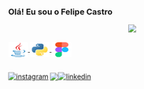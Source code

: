 ### Olá! Eu sou o Felipe Castro
<div align="center">
  <a href="https://github.com/felipejmcastro">
  <img height="180em" src="https://github-readme-stats.vercel.app/api?username=felipejmcastro&show_icons=false&theme=tokyonight&include_all_commits=true&count_private=true"/>
  </div>
  
<div style="display: inline_block"><br>
 
  <img align="center" alt="Felipe-JV" height="30" width="40" src="https://raw.githubusercontent.com/devicons/devicon/master/icons/java/java-original.svg">
  <img align="center" alt="Felipe-Python" height="30" width="40" src="https://raw.githubusercontent.com/devicons/devicon/master/icons/python/python-original.svg">
  <img align="center" alt="Felipe-Figma" height="30" width="40" src="https://raw.githubusercontent.com/devicons/devicon/master/icons/figma/figma-original.svg">
</div>
  
##
  
<div>
  <a href="https://instagram.com/felipejmcastro" ><img align="center" src="https://img.shields.io/badge/felipejmcastro-05122A?style=flat&logo=instagram" alt="instagram"/></a>
 	<a href = "mailto:felipejose.vila1@gmail.com" ><img align="center" src="https://img.shields.io/badge/felipecastro-05122A?style=flat&logo=gmail" 
  <a href="https://www.linkedin.com/in/felipe-castro" ><img align="center" src="https://img.shields.io/badge/felipecastro-05122A?style=flat&logo=linkedin" alt="linkedin"/>
</div>
 
  
  
